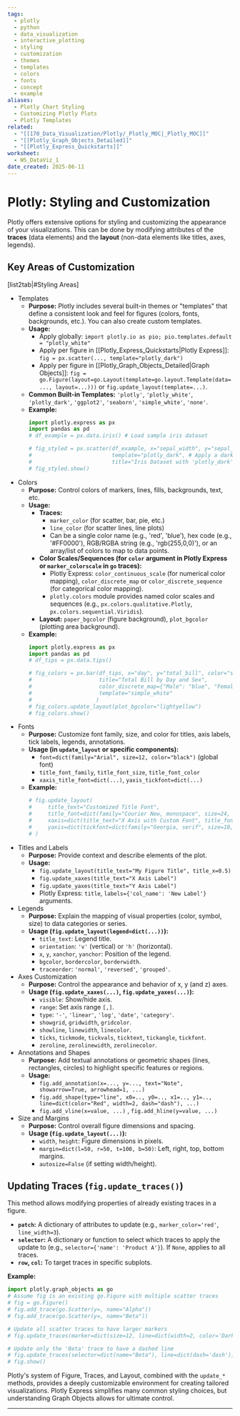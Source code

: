 ```yaml
---
tags:
  - plotly
  - python
  - data_visualization
  - interactive_plotting
  - styling
  - customization
  - themes
  - templates
  - colors
  - fonts
  - concept
  - example
aliases:
  - Plotly Chart Styling
  - Customizing Plotly Plots
  - Plotly Templates
related:
  - "[[170_Data_Visualization/Plotly/_Plotly_MOC|_Plotly_MOC]]"
  - "[[Plotly_Graph_Objects_Detailed]]"
  - "[[Plotly_Express_Quickstarts]]"
worksheet:
  - WS_DataViz_1
date_created: 2025-06-11
---
```

# Plotly: Styling and Customization

Plotly offers extensive options for styling and customizing the appearance of your visualizations. This can be done by modifying attributes of the **traces** (data elements) and the **layout** (non-data elements like titles, axes, legends).

## Key Areas of Customization

[list2tab|#Styling Areas]
- Templates
    -   **Purpose:** Plotly includes several built-in themes or "templates" that define a consistent look and feel for figures (colors, fonts, backgrounds, etc.). You can also create custom templates.
    -   **Usage:**
        -   Apply globally: `import plotly.io as pio; pio.templates.default = "plotly_white"`
        -   Apply per figure in [[Plotly_Express_Quickstarts|Plotly Express]]: `fig = px.scatter(..., template="plotly_dark")`
        -   Apply per figure in [[Plotly_Graph_Objects_Detailed|Graph Objects]]: `fig = go.Figure(layout=go.Layout(template=go.layout.Template(data=..., layout=...)))` or `fig.update_layout(template=...)`.
    -   **Common Built-in Templates:** `'plotly'`, `'plotly_white'`, `'plotly_dark'`, `'ggplot2'`, `'seaborn'`, `'simple_white'`, `'none'`.
    -   **Example:**
        ```python
        import plotly.express as px
        import pandas as pd
        # df_example = px.data.iris() # Load sample iris dataset

        # fig_styled = px.scatter(df_example, x="sepal_width", y="sepal_length", color="species",
        #                         template="plotly_dark", # Apply a dark theme
        #                         title="Iris Dataset with 'plotly_dark' Template")
        # fig_styled.show()
        ```
- Colors
    -   **Purpose:** Control colors of markers, lines, fills, backgrounds, text, etc.
    -   **Usage:**
        -   **Traces:**
            -   `marker_color` (for scatter, bar, pie, etc.)
            -   `line_color` (for scatter lines, line plots)
            -   Can be a single color name (e.g., 'red', 'blue'), hex code (e.g., '#FF0000'), RGB/RGBA string (e.g., 'rgb(255,0,0)'), or an array/list of colors to map to data points.
        -   **Color Scales/Sequences (for `color` argument in Plotly Express or `marker_colorscale` in `go` traces):**
            -   Plotly Express: `color_continuous_scale` (for numerical color mapping), `color_discrete_map` or `color_discrete_sequence` (for categorical color mapping).
            -   `plotly.colors` module provides named color scales and sequences (e.g., `px.colors.qualitative.Plotly`, `px.colors.sequential.Viridis`).
        -   **Layout:** `paper_bgcolor` (figure background), `plot_bgcolor` (plotting area background).
    -   **Example:**
        ```python
        import plotly.express as px
        import pandas as pd
        # df_tips = px.data.tips()

        # fig_colors = px.bar(df_tips, x="day", y="total_bill", color="sex",
        #                     title="Total Bill by Day and Sex",
        #                     color_discrete_map={"Male": "blue", "Female": "pink"}, # Custom colors for 'sex'
        #                     template="simple_white"
        #                    )
        # fig_colors.update_layout(plot_bgcolor="lightyellow")
        # fig_colors.show()
        ```
- Fonts
    -   **Purpose:** Customize font family, size, and color for titles, axis labels, tick labels, legends, annotations.
    -   **Usage (in `update_layout` or specific components):**
        -   `font=dict(family="Arial", size=12, color="black")` (global font)
        -   `title_font_family`, `title_font_size`, `title_font_color`
        -   `xaxis_title_font=dict(...)`, `yaxis_tickfont=dict(...)`
    -   **Example:**
        ```python
        # fig.update_layout(
        #     title_text="Customized Title Font",
        #     title_font=dict(family="Courier New, monospace", size=24, color="darkred"),
        #     xaxis=dict(title_text="X Axis with Custom Font", title_font_size=16),
        #     yaxis=dict(tickfont=dict(family="Georgia, serif", size=10, color="green"))
        # )
        ```
- Titles and Labels
    -   **Purpose:** Provide context and describe elements of the plot.
    -   **Usage:**
        -   `fig.update_layout(title_text="My Figure Title", title_x=0.5)`
        -   `fig.update_xaxes(title_text="X Axis Label")`
        -   `fig.update_yaxes(title_text="Y Axis Label")`
        -   Plotly Express: `title`, `labels={'col_name': 'New Label'}` arguments.
- Legends
    -   **Purpose:** Explain the mapping of visual properties (color, symbol, size) to data categories or series.
    -   **Usage (`fig.update_layout(legend=dict(...))`):**
        -   `title_text`: Legend title.
        -   `orientation`: `'v'` (vertical) or `'h'` (horizontal).
        -   `x`, `y`, `xanchor`, `yanchor`: Position of the legend.
        -   `bgcolor`, `bordercolor`, `borderwidth`.
        -   `traceorder`: `'normal'`, `'reversed'`, `'grouped'`.
- Axes Customization
    -   **Purpose:** Control the appearance and behavior of x, y (and z) axes.
    -   **Usage (`fig.update_xaxes(...)`, `fig.update_yaxes(...)`):**
        -   `visible`: Show/hide axis.
        -   `range`: Set axis range `[,]`.
        -   `type`: `'-'`, `'linear'`, `'log'`, `'date'`, `'category'`.
        -   `showgrid`, `gridwidth`, `gridcolor`.
        -   `showline`, `linewidth`, `linecolor`.
        -   `ticks`, `tickmode`, `tickvals`, `ticktext`, `tickangle`, `tickfont`.
        -   `zeroline`, `zerolinewidth`, `zerolinecolor`.
- Annotations and Shapes
    -   **Purpose:** Add textual annotations or geometric shapes (lines, rectangles, circles) to highlight specific features or regions.
    -   **Usage:**
        -   `fig.add_annotation(x=..., y=..., text="Note", showarrow=True, arrowhead=1, ...)`
        -   `fig.add_shape(type="line", x0=.., y0=.., x1=.., y1=.., line=dict(color="Red", width=2, dash="dash"), ...)`
        -   `fig.add_vline(x=value, ...)` , `fig.add_hline(y=value, ...)`
- Size and Margins
    -   **Purpose:** Control overall figure dimensions and spacing.
    -   **Usage (`fig.update_layout(...)`):**
        -   `width`, `height`: Figure dimensions in pixels.
        -   `margin=dict(l=50, r=50, t=100, b=50)`: Left, right, top, bottom margins.
        -   `autosize=False` (if setting width/height).

## Updating Traces (`fig.update_traces()`)
This method allows modifying properties of already existing traces in a figure.
-   **`patch`:** A dictionary of attributes to update (e.g., `marker_color='red'`, `line_width=3`).
-   **`selector`:** A dictionary or function to select which traces to apply the update to (e.g., `selector={'name': 'Product A'}`). If `None`, applies to all traces.
-   **`row`, `col`:** To target traces in specific subplots.

**Example:**
```python
import plotly.graph_objects as go
# Assume fig is an existing go.Figure with multiple scatter traces
# fig = go.Figure()
# fig.add_trace(go.Scatter(y=, name="Alpha"))
# fig.add_trace(go.Scatter(y=, name="Beta"))

# Update all scatter traces to have larger markers
# fig.update_traces(marker=dict(size=12, line=dict(width=2, color='DarkSlateGrey')))

# Update only the 'Beta' trace to have a dashed line
# fig.update_traces(selector=dict(name="Beta"), line=dict(dash='dash'))
# fig.show()
```

Plotly's system of Figure, Traces, and Layout, combined with the `update_*` methods, provides a deeply customizable environment for creating tailored visualizations. Plotly Express simplifies many common styling choices, but understanding Graph Objects allows for ultimate control.

---